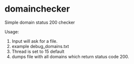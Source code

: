 # domainchecker
Simple domain status 200 checker

Usage: 
1. Input will ask for a file. 
2. example debug_domains.txt
3. Thread is set to 15 default
4. dumps file with all domains which return status code 200.
